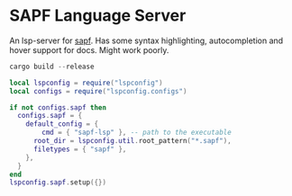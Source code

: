 # SAPF Language Server

An lsp-server for [sapf](https://github.com/lfnoise/sapf).
Has some syntax highlighting, autocompletion and hover support for docs. Might work poorly.

```rust
cargo build --release
```

```lua
local lspconfig = require("lspconfig")
local configs = require("lspconfig.configs")

if not configs.sapf then
  configs.sapf = {
    default_config = {
        cmd = { "sapf-lsp" }, -- path to the executable
      root_dir = lspconfig.util.root_pattern("*.sapf"),
      filetypes = { "sapf" },
    },
  }
end
lspconfig.sapf.setup({})
```

